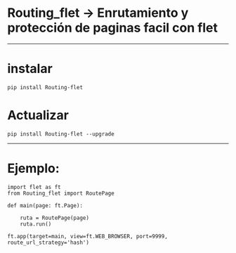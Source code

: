 # Routing_flet -> Enrutamiento y protección de paginas facil con flet
---
# instalar
```
pip install Routing-flet
```
# Actualizar
```
pip install Routing-flet --upgrade
```
---
# Ejemplo:
```
import flet as ft
from Routing_flet import RoutePage

def main(page: ft.Page):

    ruta = RoutePage(page)
    ruta.run()

ft.app(target=main, view=ft.WEB_BROWSER, port=9999, route_url_strategy='hash')
```